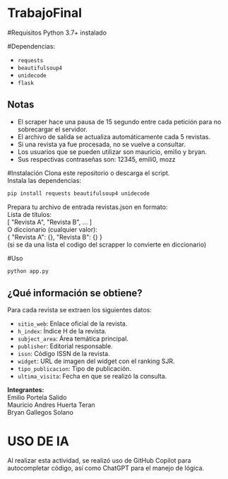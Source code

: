 # TrabajoFinal

#Requisitos 
Python 3.7+ instalado

#Dependencias:

- `requests`
- `beautifulsoup4`
- `unidecode`
- `flask`

## Notas

- El scraper hace una pausa de 15 segundo entre cada petición para no sobrecargar el servidor.
- El archivo de salida se actualiza automáticamente cada 5 revistas.
- Si una revista ya fue procesada, no se vuelve a consultar.
- Los usuarios que se pueden utilizar son mauricio, emilio y bryan.
- Sus respectivas contraseñas son: 12345, emili0, mozz


#Instalación
Clona este repositorio o descarga el script.\
Instala las dependencias:
```bash
pip install requests beautifulsoup4 unidecode
```
Prepara tu archivo de entrada revistas.json en formato:\
Lista de títulos:\
[
  "Revista A",
  "Revista B",
  ...
]\
O diccionario (cualquier valor):\
{
  "Revista A": {},
  "Revista B": {}
}\
(si se da una lista el codigo del scrapper lo convierte en diccionario)

#Uso

```bash
python app.py
```

## ¿Qué información se obtiene?

Para cada revista se extraen los siguientes datos:

- `sitio_web`: Enlace oficial de la revista.
- `h_index`: Índice H de la revista.
- `subject_area`: Área temática principal.
- `publisher`: Editorial responsable.
- `issn`: Código ISSN de la revista.
- `widget`: URL de imagen del widget con el ranking SJR.
- `tipo_publicacion`: Tipo de publicación.
- `ultima_visita`: Fecha en que se realizó la consulta.

**Integrantes:**\
Emilio Portela Salido\
Mauricio Andres Huerta Teran\
Bryan Gallegos Solano

# USO DE IA
Al realizar esta actividad, se realizó uso de GitHub Copilot para autocompletar código, así como ChatGPT para el manejo de lógica.

